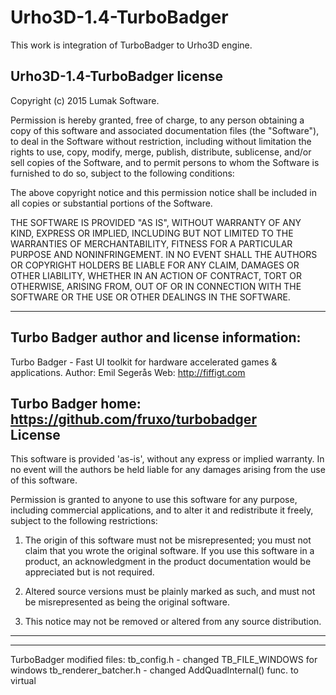 # Urho3D-1.4-TurboBadger

This work is integration of TurboBadger to Urho3D engine.


Urho3D-1.4-TurboBadger license
-----------------------------------------------------------------------------------
Copyright (c) 2015 Lumak Software.

Permission is hereby granted, free of charge, to any person obtaining a
copy of this software and associated documentation files (the "Software"),
to deal in the Software without restriction, including without limitation
the rights to use, copy, modify, merge, publish, distribute, sublicense,
and/or sell copies of the Software, and to permit persons to whom the
Software is furnished to do so, subject to the following conditions:

The above copyright notice and this permission notice shall be included in
all copies or substantial portions of the Software.

THE SOFTWARE IS PROVIDED "AS IS", WITHOUT WARRANTY OF ANY KIND, EXPRESS OR
IMPLIED, INCLUDING BUT NOT LIMITED TO THE WARRANTIES OF MERCHANTABILITY,
FITNESS FOR A PARTICULAR PURPOSE AND NONINFRINGEMENT. IN NO EVENT SHALL 
THE AUTHORS OR COPYRIGHT HOLDERS BE LIABLE FOR ANY CLAIM, DAMAGES OR OTHER
LIABILITY, WHETHER IN AN ACTION OF CONTRACT, TORT OR OTHERWISE, ARISING 
FROM, OUT OF OR IN CONNECTION WITH THE SOFTWARE OR THE USE OR OTHER 
DEALINGS IN THE SOFTWARE.

-----------------------------------------------------------------------------------
Turbo Badger author and license information:
-----------------------------------------------------------------------------------
Turbo Badger - Fast UI toolkit for hardware accelerated games & applications.
Author: Emil Segerås Web: http://fiffigt.com

Turbo Badger home: <https://github.com/fruxo/turbobadger>  
License
-----------------------------------------------------------------------------------
This software is provided 'as-is', without any express or implied warranty. In no
event will the authors be held liable for any damages arising from the use of this
software.

Permission is granted to anyone to use this software for any purpose, including
commercial applications, and to alter it and redistribute it freely, subject to the
following restrictions:

  1. The origin of this software must not be misrepresented; you must not claim
  that you wrote the original software. If you use this software in a product,
  an acknowledgment in the product documentation would be appreciated but is not
  required.

  2. Altered source versions must be plainly marked as such, and must not be
  misrepresented as being the original software.

  3. This notice may not be removed or altered from any source distribution.

-----------------------------------------------------------------------------------
-----------------------------------------------------------------------------------
TurboBadger modified files:
tb_config.h - changed TB_FILE_WINDOWS for windows
tb_renderer_batcher.h - changed AddQuadInternal() func. to virtual


